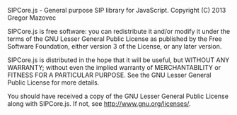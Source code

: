 SIPCore.js - General purpose SIP library for JavaScript.
Copyright (C) 2013 Gregor Mazovec

SIPCore.js is free software: you can redistribute it and/or modify
it under the terms of the GNU Lesser General Public License as
published by the Free Software Foundation, either version 3 of the
License, or any later version.

SIPCore.js is distributed in the hope that it will be useful,
but WITHOUT ANY WARRANTY; without even the implied warranty of
MERCHANTABILITY or FITNESS FOR A PARTICULAR PURPOSE. See the
GNU Lesser General Public License for more details.

You should have received a copy of the GNU Lesser General Public License
along with SIPCore.js. If not, see <http://www.gnu.org/licenses/>.
